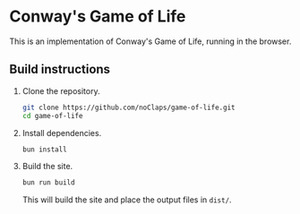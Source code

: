 # Conway's Game of Life

This is an implementation of Conway's Game of Life, running in the browser.

## Build instructions

1. Clone the repository.

   ```sh
   git clone https://github.com/noClaps/game-of-life.git
   cd game-of-life
   ```

2. Install dependencies.

   ```sh
   bun install
   ```

3. Build the site.

   ```sh
   bun run build
   ```

   This will build the site and place the output files in `dist/`.
